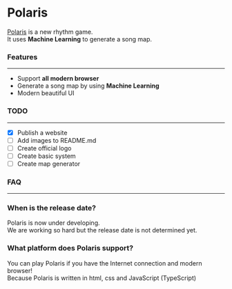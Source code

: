 # Polaris
[Polaris](https://polarisofficial.github.io/website/ "Polaris official website") is a new rhythm game.  
It uses **Machine Learning** to generate a song map.
### Features
*****
- Support **all modern browser**
- Generate a song map by using **Machine Learning**
- Modern beautiful UI

### TODO
*****
- [x] Publish a website
- [ ] Add images to README.md
- [ ] Create official logo
- [ ] Create basic system
- [ ] Create map generator

### FAQ
*****
### When is the release date?
Polaris is now under developing.  
We are working so hard but the release date is not determined yet.   

### What platform does Polaris support?
You can play Polaris if you have the Internet connection and modern browser!  
Because Polaris is written in html, css and JavaScript (TypeScript)

